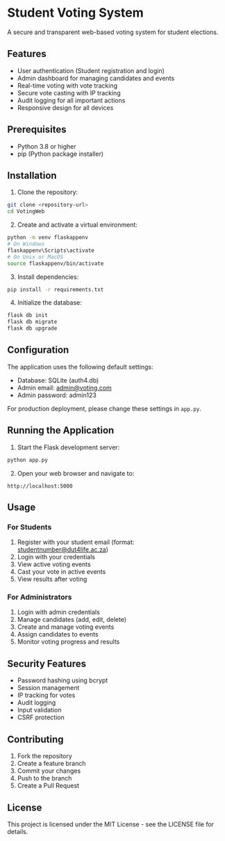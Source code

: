 # Student Voting System

A secure and transparent web-based voting system for student elections.

## Features

- User authentication (Student registration and login)
- Admin dashboard for managing candidates and events
- Real-time voting with vote tracking
- Secure vote casting with IP tracking
- Audit logging for all important actions
- Responsive design for all devices

## Prerequisites

- Python 3.8 or higher
- pip (Python package installer)

## Installation

1. Clone the repository:
```bash
git clone <repository-url>
cd VotingWeb
```

2. Create and activate a virtual environment:
```bash
python -m venv flaskappenv
# On Windows
flaskappenv\Scripts\activate
# On Unix or MacOS
source flaskappenv/bin/activate
```

3. Install dependencies:
```bash
pip install -r requirements.txt
```

4. Initialize the database:
```bash
flask db init
flask db migrate
flask db upgrade
```

## Configuration

The application uses the following default settings:
- Database: SQLite (auth4.db)
- Admin email: admin@voting.com
- Admin password: admin123

For production deployment, please change these settings in `app.py`.

## Running the Application

1. Start the Flask development server:
```bash
python app.py
```

2. Open your web browser and navigate to:
```
http://localhost:5000
```

## Usage

### For Students
1. Register with your student email (format: studentnumber@dut4life.ac.za)
2. Login with your credentials
3. View active voting events
4. Cast your vote in active events
5. View results after voting

### For Administrators
1. Login with admin credentials
2. Manage candidates (add, edit, delete)
3. Create and manage voting events
4. Assign candidates to events
5. Monitor voting progress and results

## Security Features

- Password hashing using bcrypt
- Session management
- IP tracking for votes
- Audit logging
- Input validation
- CSRF protection

## Contributing

1. Fork the repository
2. Create a feature branch
3. Commit your changes
4. Push to the branch
5. Create a Pull Request

## License

This project is licensed under the MIT License - see the LICENSE file for details. 